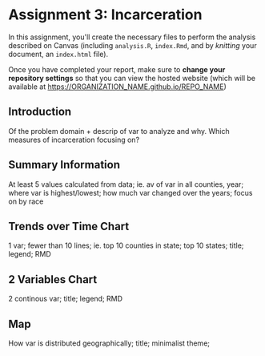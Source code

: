 # Assignment 3: Incarceration
In this assignment, you'll create the necessary files to perform the analysis described on Canvas (including `analysis.R`, `index.Rmd`, and by _knitting_ your document, an `index.html` file). 

Once you have completed your report, make sure to **change your repository settings** so that you can view the hosted website (which will be available at https://ORGANIZATION_NAME.github.io/REPO_NAME)

## Introduction 
Of the problem domain + descrip of var to analyze and why. Which measures of incarceration focusing on?

## Summary Information
At least 5 values calculated from data; ie. av of var in all counties, year; where var is highest/lowest; how much var changed over the years; focus on by race

## Trends over Time Chart
1 var; fewer than 10 lines; ie. top 10 counties in state; top 10 states; title; legend; RMD

## 2 Variables Chart
2 continous var; title; legend; RMD


## Map 
How var is distributed geographically; title; minimalist theme; 


